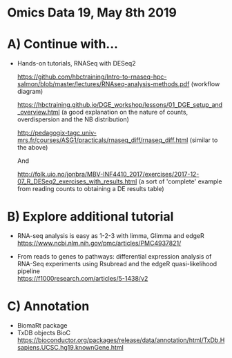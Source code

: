 # Omics Data 19, May 8th 2019

# A) Continue with...

- Hands-on tutorials, RNASeq with DESeq2

  https://github.com/hbctraining/Intro-to-rnaseq-hpc-salmon/blob/master/lectures/RNAseq-analysis-methods.pdf (workflow diagram)

  https://hbctraining.github.io/DGE_workshop/lessons/01_DGE_setup_and_overview.html
  (a good explanation on the nature of counts, overdispersion and the NB distribution)

  http://pedagogix-tagc.univ-mrs.fr/courses/ASG1/practicals/rnaseq_diff/rnaseq_diff.html
  (similar to the above)
  
  And
  
  http://folk.uio.no/jonbra/MBV-INF4410_2017/exercises/2017-12-07_R_DESeq2_exercises_with_results.html
  (a sort of 'complete' example from reading counts to obtaining a DE results table)

# B) Explore additional tutorial

- RNA-seq analysis is easy as 1-2-3 with limma, Glimma and edgeR
  https://www.ncbi.nlm.nih.gov/pmc/articles/PMC4937821/
  
- From reads to genes to pathways: differential expression analysis of RNA-Seq experiments using Rsubread and the edgeR quasi-likelihood pipeline  
  https://f1000research.com/articles/5-1438/v2
  
# C) Annotation

 - BiomaRt package
 - TxDB objects BioC https://bioconductor.org/packages/release/data/annotation/html/TxDb.Hsapiens.UCSC.hg19.knownGene.html
